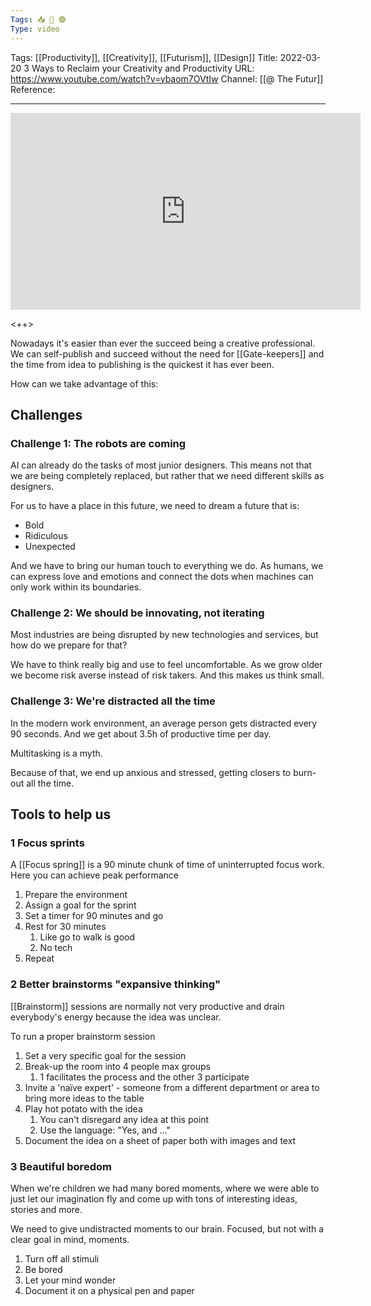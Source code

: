 ```yaml
---
Tags: 📥 🎥 🟢
Type: video
---
```


Tags: [[Productivity]], [[Creativity]], [[Futurism]], [[Design]]
Title: 2022-03-20 3 Ways to Reclaim your Creativity and Productivity
URL: https://www.youtube.com/watch?v=ybaom7OVtIw
Channel: [[@ The Futur]]
Reference: 

---

<center>
	<iframe width="560" height="315" src="https://www.youtube.com/embed/ybaom7OVtIw" frameborder="0" allow="accelerometer; autoplay; encrypted-media; gyroscope; picture-in-picture" allow-fullscreen></iframe>
</center>

<++>

Nowadays it's easier than ever the succeed being a creative professional. We can self-publish and succeed without the need for [[Gate-keepers]] and the time from idea to publishing is the quickest it has ever been.

How can we take advantage of this:

## Challenges

### Challenge 1: The robots are coming

AI can already do the tasks of most junior designers. This means not that we are being completely replaced, but rather that we need different skills as designers.

For us to have a place in this future, we need to dream a future that is:
- Bold
- Ridiculous
- Unexpected

And we have to bring our human touch to everything we do. As humans, we can express love and emotions and connect the dots when machines can only work within its boundaries.

### Challenge 2: We should be innovating, not iterating

Most industries are being disrupted by new technologies and services, but how do we prepare for that?

We have to think really big and use to feel uncomfortable. As we grow older we become risk averse instead of risk takers. And this makes us think small.

### Challenge 3: We're distracted all the time

In the modern work environment, an average person gets distracted every 90 seconds. And we get about 3.5h of productive time per day.

Multitasking is a myth.

Because of that, we end up anxious and stressed, getting closers to burn-out all the time.

## Tools to help us

### 1 Focus sprints

A [[Focus spring]] is a 90 minute chunk of time of uninterrupted focus work. Here you can achieve peak performance

1. Prepare the environment
2. Assign a goal for the sprint
3. Set a timer for 90 minutes and go
4. Rest for 30 minutes
	1. Like go to walk is good
	2. No tech
5. Repeat

### 2 Better brainstorms "expansive thinking"

[[Brainstorm]] sessions are normally not very productive and drain everybody's energy because the idea was unclear.

To run a proper brainstorm session
1. Set a very specific goal for the session
2. Break-up the room into 4 people max groups
	1. 1 facilitates the process and the other 3 participate
3. Invite a 'naïve expert' - someone from a different department or area to bring more ideas to the table
4. Play hot potato with the idea
	1. You can't disregard any idea at this point
	2. Use the language: "Yes, and ..." 
5. Document the idea on a sheet of paper both with images and text

### 3 Beautiful boredom

When we're children we had many bored moments, where we were able to just let our imagination fly and come up with tons of interesting ideas, stories and more.

We need to give undistracted moments to our brain. Focused, but not with a clear goal in mind, moments.

1. Turn off all stimuli
2. Be bored
3. Let your mind wonder
4. Document it on a physical pen and paper